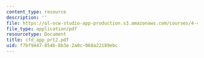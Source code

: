 ```yaml
---
content_type: resource
description: ''
file: https://ol-ocw-studio-app-production.s3.amazonaws.com/courses/4-411-building-technology-laboratory-spring-2004/f7bf9447854b8b3e2a0c068a22189ebc_cfd_app_prt2.pdf
file_type: application/pdf
resourcetype: Document
title: cfd_app_prt2.pdf
uid: f7bf9447-854b-8b3e-2a0c-068a22189ebc
---
```

